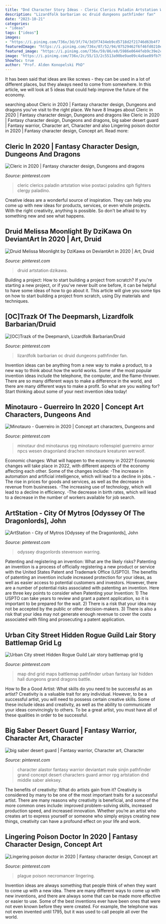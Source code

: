 ```yaml
---
title: "Dnd Character Story Ideas - Cleric Clerics Paladin Artstation Wise Postaci Paladins Qph Fighters Clergy Paladino"
description: "Lizardfolk barbarian oc druid dungeons pathfinder fan"
date: "2023-10-21"
categories:
- "ideas"
tags: ["ideas"]
images:
- "https://i.pinimg.com/736x/3d/3f/74/3d3f7434eb9cd5718d2f21746d63b4f7.jpg"
featuredImage: "https://i.pinimg.com/736x/07/52/94/07529462f6f46fd0210e8b7472359b13.jpg"
featured_image: "https://i.pinimg.com/736x/59/86/e0/5986e0644feb9c39e2c2a3f696668beb.jpg"
image: "https://i.pinimg.com/736x/2c/55/13/2c5513a90be9ae09c4a9ae09fb79eaca.jpg"
ShowToc: true
author: "Prof. Alden Konopelski PhD"
---
```



It has been said that ideas are like screws - they can be used in a lot of different places, but they always need to come from somewhere. In this article, we will look at 5 ideas that could help improve the future of the economy.

	

		
searching about Cleric in 2020 | Fantasy character design, Dungeons and dragons you've visit to the right place. We have 8 Images about Cleric in 2020 | Fantasy character design, Dungeons and dragons like Cleric in 2020 | Fantasy character design, Dungeons and dragons, big saber desert guard | Fantasy warrior, Character art, Character and also Lingering poison doctor in 2020 | Fantasy character design, Concept art. Read more:
		
    
## Cleric In 2020 | Fantasy Character Design, Dungeons And Dragons

<img loading=lazy src="https://i.pinimg.com/736x/59/86/e0/5986e0644feb9c39e2c2a3f696668beb.jpg" onerror="this.onerror=null;this.src='https://tse3.mm.bing.net/th?id=OIP.Tt6JhsnI-ZKfzF4IqYnZ-QHaK4&amp;pid=15.1';" alt="Cleric in 2020 | Fantasy character design, Dungeons and dragons">

_Source: pinterest.com_

>cleric clerics paladin artstation wise postaci paladins qph fighters clergy paladino. 

	

Creative ideas are a wonderful source of inspiration. They can help you come up with new ideas for products, services, or even whole projects. With the right creativity, anything is possible. So don't be afraid to try something new and see what happens.

    
## Druid Melissa Moonlight By DziKawa On DeviantArt In 2020 | Art, Druid

<img loading=lazy src="https://i.pinimg.com/736x/2c/55/13/2c5513a90be9ae09c4a9ae09fb79eaca.jpg" onerror="this.onerror=null;this.src='https://tse1.mm.bing.net/th?id=OIP.r800XhqjwGrLJ6KQCJL9UQHaKk&amp;pid=15.1';" alt="Druid Melissa Moonlight by DziKawa on DeviantArt in 2020 | Art, Druid">

_Source: pinterest.com_

>druid artstation dzikawa. 

	

Building a project: How to start building a project from scratch?
If you're starting a new project, or if you've never built one before, it can be helpful to have some ideas of how to go about it. This article will give you some tips on how to start building a project from scratch, using Diy materials and techniques.

    
## [OC]Trazk Of The Deepmarsh, Lizardfolk Barbarian/Druid

<img loading=lazy src="https://i.pinimg.com/736x/0d/32/51/0d32510826c9449e4991349322063c7e.jpg" onerror="this.onerror=null;this.src='https://tse4.mm.bing.net/th?id=OIP.XRDo3JMpRZJ-XGdhGPaXTwHaLH&amp;pid=15.1';" alt="[OC]Trazk of the Deepmarsh, Lizardfolk Barbarian/Druid">

_Source: pinterest.com_

>lizardfolk barbarian oc druid dungeons pathfinder fan. 

	

Invention ideas can be anything from a new way to make a product, to a new way to think about how the world works. Some of the most popular invention ideas include the telephone, the computer, and the flame-thrower. There are so many different ways to make a difference in the world, and there are many different ways to make a profit. So what are you waiting for? Start thinking about some of your next invention idea today!

    
## Minotauro - Guerreiro In 2020 | Concept Art Characters, Dungeons And

<img loading=lazy src="https://i.pinimg.com/736x/3d/3f/74/3d3f7434eb9cd5718d2f21746d63b4f7.jpg" onerror="this.onerror=null;this.src='https://tse4.mm.bing.net/th?id=OIP.6rmjNSkwtb4sT1BOPW8AugHaLY&amp;pid=15.1';" alt="Minotauro - Guerreiro in 2020 | Concept art characters, Dungeons and">

_Source: pinterest.com_

>minotaur dnd minotaurus rpg minotauro rollenspiel guerreiro armor npcs wesen dragonland drachen minotaure kreaturen werwolf. 

	

Economic changes: What will happen to the economy in 2022?
Economic changes will take place in 2022, with different aspects of the economy affecting each other. Some of the changes include: 
-The increase in automation and artificial intelligence, which will lead to a decline in jobs. 
-The rise in prices for goods and services, as well as the decrease in revenue from businesses. 
-The increasing use of technology, which will lead to a decline in efficiency. 
-The decrease in birth rates, which will lead to a decrease in the number of workers available for job search.

    
## ArtStation - City Of Mytros [Odyssey Of The Dragonlords], John

<img loading=lazy src="https://i.pinimg.com/736x/07/52/94/07529462f6f46fd0210e8b7472359b13.jpg" onerror="this.onerror=null;this.src='https://tse1.mm.bing.net/th?id=OIP.F_1g9sK_n6gxpzKrimrYOAHaK1&amp;pid=15.1';" alt="ArtStation - City of Mytros [Odyssey of the Dragonlords], John">

_Source: pinterest.com_

>odyssey dragonlords stevenson warring. 

	

Patenting and registering an invention: What are the likely risks?
Patenting an invention is a process of officially registering a new product or service with the United States Patent and Trademark Office (USPTO). The benefits of patenting an invention include increased protection for your ideas, as well as easier access to potential customers and investors. However, there are a number of potential risks associated with patenting an invention. Here are three key points to consider when Patenting your Invention: 1) The USPTO can take years to review and grant a patent application, so it is important to be prepared for the wait. 2) There is a risk that your idea may not be accepted by the public or other decision-makers. 3) There is also a risk that your idea may not generate enough revenue to cover the costs associated with filing and prosecuting a patent application.

    
## Urban City Street Hidden Rogue Guild Lair Story Battlemap Grid Lg

<img loading=lazy src="https://i.pinimg.com/736x/c1/d6/3c/c1d63c760973bd04def0c88c6534fbcc.jpg" onerror="this.onerror=null;this.src='https://tse3.mm.bing.net/th?id=OIP.2b-tUyIfQSh2gPXQKsbRXgHaNK&amp;pid=15.1';" alt="Urban City street Hidden Rogue Guild Lair story battlemap grid lg">

_Source: pinterest.com_

>map dnd grid maps battlemap pathfinder urban fantasy lair hidden hall dungeons grand dragons battle. 

	

How to Be a Good Artist: What skills do you need to be successful as an artist?
Creativity is a valuable trait for any individual. However, to be a successful artist, you will need to possess certain creative skills. Some of these include ideas and creativity, as well as the ability to communicate your ideas convincingly to others. To be a great artist, you must have all of these qualities in order to be successful.

    
## Big Saber Desert Guard | Fantasy Warrior, Character Art, Character

<img loading=lazy src="https://i.pinimg.com/736x/f9/15/8a/f9158a72d4f905bcb9762774ab1725f9.jpg" onerror="this.onerror=null;this.src='https://tse3.mm.bing.net/th?id=OIP.Y6FapCwunGws5-IvvWJsqQHaKo&amp;pid=15.1';" alt="big saber desert guard | Fantasy warrior, Character art, Character">

_Source: pinterest.com_

>character alastor fantasy warrior deviantart male sinjin pathfinder grand concept desert characters guard armor rpg artstation dnd middle saber aleksey. 

	

The benefits of creativity: What do artists gain from it?
Creativity is considered by many to be one of the most important traits for a successful artist. There are many reasons why creativity is beneficial, and some of the more common ones include: improved problem-solving skills, increased production speed, and increased innovation. Whether you’re an artist who creates art to express yourself or someone who simply enjoys creating new things, creativity can have a profound effect on your life and work.

    
## Lingering Poison Doctor In 2020 | Fantasy Character Design, Concept Art

<img loading=lazy src="https://i.pinimg.com/736x/db/2b/1a/db2b1a7dd8b9ca30ccf44d507a32e99b.jpg" onerror="this.onerror=null;this.src='https://tse1.mm.bing.net/th?id=OIP.sa3GICi-5Ta8i85O-UJV0wHaL5&amp;pid=15.1';" alt="Lingering poison doctor in 2020 | Fantasy character design, Concept art">

_Source: pinterest.com_

>plague poison necromancer lingering. 

	

Invention ideas are always something that people think of when they want to come up with a new idea. There are many different ways to come up with new inventions, and there are always some that can be made more effective or easier to use. Some of the best inventions ever have been ones that were not even known before they were created. For example, the telephone was not even invented until 1795, but it was used to call people all over the world.

